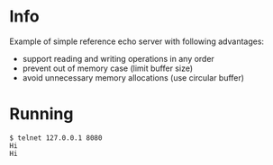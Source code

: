 
# Info

Example of simple reference echo server with following advantages:
* support reading and writing operations in any order
* prevent out of memory case (limit buffer size)
* avoid unnecessary memory allocations (use circular buffer)

# Running

```shell
$ telnet 127.0.0.1 8080
Hi
Hi
```